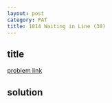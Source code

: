 ```yaml
---
layout: post
category: PAT
title: 1014 Waiting in Line (30)
---
```


## title
[problem link]()


## solution


```c++


```